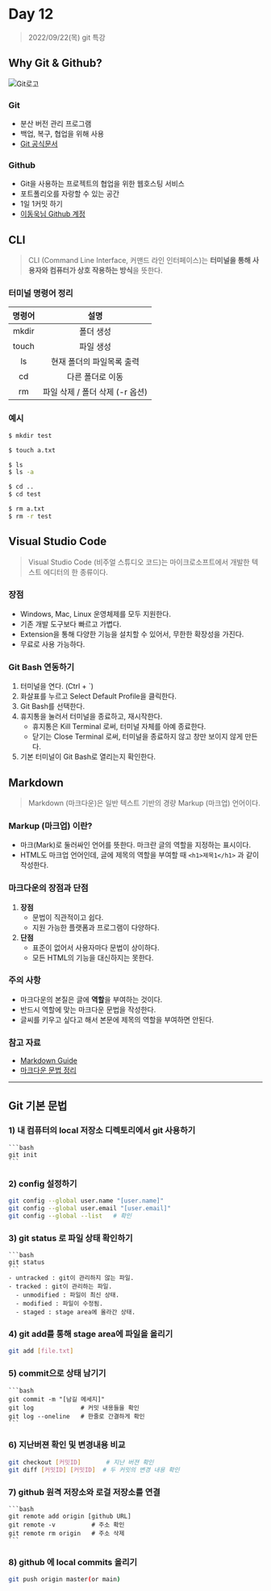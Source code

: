 # Day 12
> 2022/09/22(목)  git 특강


## Why Git & Github?

![Git로고](https://user-images.githubusercontent.com/49775540/168756716-68f9aebb-380f-4897-8141-78d8403f6113.png)

### Git
- 분산 버전 관리 프로그램
- 백업, 복구, 협업을 위해 사용
- [Git 공식문서](https://git-scm.com/book/ko/v2)


### Github
- Git을 사용하는 프로젝트의 협업을 위한 웹호스팅 서비스
- 포트폴리오를 자랑할 수 있는 공간   
- 1일 1커밋 하기
- [이동욱님 Github 계정](https://github.com/jojoldu)


## CLI
> CLI (Command Line Interface, 커맨드 라인 인터페이스)는 **터미널을 통해 사용자와 컴퓨터가 상호 작용하는 방식**을 뜻한다.
### 터미널 명령어 정리
|명령어|설명|
|:---:|:---:|
|mkdir|폴더 생성|
|touch|파일 생성|
|ls|현재 폴더의 파일목록 출력|
|cd|다른 폴더로 이동|
|rm|파일 삭제 / 폴더 삭제 (-r 옵션)|
### 예시   
```bash
$ mkdir test

$ touch a.txt

$ ls
$ ls -a

$ cd ..
$ cd test

$ rm a.txt
$ rm -r test
```

## Visual Studio Code

> Visual Studio Code (비주얼 스튜디오 코드)는 마이크로소프트에서 개발한 텍스트 에디터의 한 종류이다.   

### 장점   
* Windows, Mac, Linux 운영체제를 모두 지원한다.
* 기존 개발 도구보다 빠르고 가볍다.
* Extension을 통해 다양한 기능을 설치할 수 있어서, 무한한 확장성을 가진다.
* 무료로 사용 가능하다.

### Git Bash 연동하기
1. 터미널을 연다. (Ctrl + `)
2. 화살표를 누르고 Select Default Profile을 클릭한다.
3. Git Bash를 선택한다.
4. 휴지통을 눌러서 터미널을 종료하고, 재시작한다.
    - 휴지통은 Kill Terminal 로써, 터미널 자체를 아예 종료한다.
    - 닫기는 Close Terminal 로써, 터미널을 종료하지 않고 창만 보이지 않게 만든다.
5. 기본 터미널이 Git Bash로 열리는지 확인한다.
   
## Markdown

> Markdown (마크다운)은 일반 텍스트 기반의 경량 Markup (마크업) 언어이다.    
### Markup (마크업) 이란?   
* 마크(Mark)로 둘러싸인 언어를 뜻한다. 마크란 글의 역할을 지정하는 표시이다.
* HTML도 마크업 언어인데, 글에 제목의 역할을 부여할 때 `<h1>제목1</h1>` 과 같이 작성한다.
### 마크다운의 장점과 단점
1. **장점**   
   * 문법이 직관적이고 쉽다.
   * 지원 가능한 플랫폼과 프로그램이 다양하다.
2. **단점**   
   * 표준이 없어서 사용자마다 문법이 상이하다.
   * 모든 HTML의 기능을 대신하지는 못한다.
### 주의 사항   
* 마크다운의 본질은 글에 **역할**을 부여하는 것이다.
* 반드시 역할에 맞는 마크다운 문법을 작성한다. 
* 글씨를 키우고 싶다고 해서 본문에 제목의 역할을 부여하면 안된다.

### 참고 자료
* [Markdown Guide](https://www.markdownguide.org/basic-syntax/)
* [마크다운 문법 정리](https://gist.github.com/ihoneymon/652be052a0727ad59601)

___
## Git 기본 문법

### 1) 내 컴퓨터의 local 저장소 디렉토리에서 git 사용하기   
    ```bash
    git init
    ```

### 2) config 설정하기
   ```bash
   git config --global user.name "[user.name]"
   git config --global user.email "[user.email]"
   git config --global --list   # 확인
   ```

### 3) git status 로 파일 상태 확인하기
    ```bash
    git status
    ```
    - untracked : git이 관리하지 않는 파일.
    - tracked : git이 관리하는 파일.
      - unmodified : 파일이 최신 상태.
      - modified : 파일이 수정됨.
      - staged : stage area에 올라간 상태.

### 4) git add를 통해 stage area에 파일을 올리기
   ```bash
   git add [file.txt]
   ```
### 5) commit으로 상태 남기기
    ```bash
    git commit -m "[남길 메세지]"
    git log             # 커밋 내용들을 확인
    git log --oneline   # 한줄로 간결하게 확인
    ```

### 6) 지난버젼 확인 및 변경내용 비교
   ```bash
   git checkout [커밋ID]       # 지난 버젼 확인
   git diff [커밋ID] [커밋ID]  # 두 커밋의 변경 내용 확인
   ```

### 7) github 원격 저장소와 로걸 저장소를 연결
    ```bash
    git remote add origin [github URL]
    git remote -v          # 주소 확인
    git remote rm origin   # 주소 삭제
    ```

### 8) github 에 local commits 올리기
   ```bash
   git push origin master(or main)
   ```